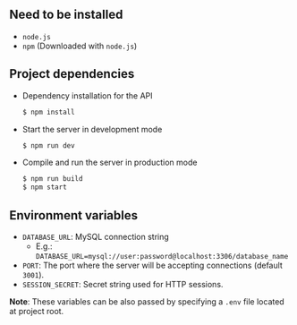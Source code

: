 ## Need to be installed

- `node.js`
- `npm` (Downloaded with `node.js`)

## Project dependencies

- Dependency installation for the API
  ```sh
  $ npm install
  ```
- Start the server in development mode
  ```sh
  $ npm run dev
  ```
- Compile and run the server in production mode
  ```sh
  $ npm run build
  $ npm start
  ```

## Environment variables

- `DATABASE_URL`: MySQL connection string
  - E.g.: `DATABASE_URL=mysql://user:password@localhost:3306/database_name`
- `PORT`: The port where the server will be accepting connections (default `3001`).
- `SESSION_SECRET`: Secret string used for HTTP sessions.

**Note**: These variables can be also passed by specifying a `.env` file located at project root.
